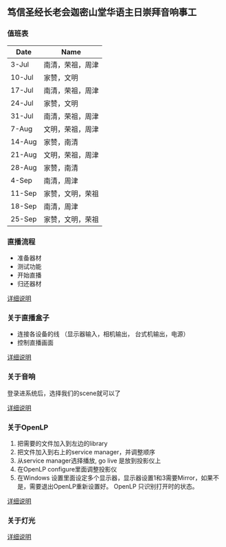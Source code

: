 ## 笃信圣经长老会迦密山堂华语主日崇拜音响事工

### 值班表

|Date|Name|
|------|------|
|3-Jul|南清，荣祖，周津|
|10-Jul|家赞，文明|
|17-Jul|南清，荣祖，周津|
|24-Jul|家赞，文明|
|31-Jul|南清，荣祖，周津|
|7-Aug|文明，荣祖，周津|
|14-Aug|家赞，南清|
|21-Aug|文明，荣祖，周津|
|28-Aug|家赞，南清|
|4-Sep|南清，周津|
|11-Sep|家赞，文明，荣祖|
|18-Sep|南清，周津|
|25-Sep|家赞，文明，荣祖|



### 直播流程

- 准备器材
- 测试功能
- 开始直播
- 归还器材

[详细说明](flowchart)

### 关于直播盒子

- 连接各设备的线 （显示器输入，相机输出， 台式机输出，电源）
- 控制直播画面

[详细说明](livebox)

### 关于音响

登录进系统后，选择我们的scene就可以了

[详细说明](sound)

### 关于OpenLP

1. 把需要的文件加入到左边的library
2. 把文件加入到右上的service manager，并调整顺序
3. 从service manager选择播放, go live 是放到投影仪上
4. 在OpenLP configure里面调整投影仪
5. 在Windows 设置里面设定多个显示器，显示器设置1和3需要Mirror，如果不是，需要退出OpenLP重新设置好。 OpenLP 只识别打开时的状态。

[详细说明](openlp)

### 关于灯光

[详细说明](light)

